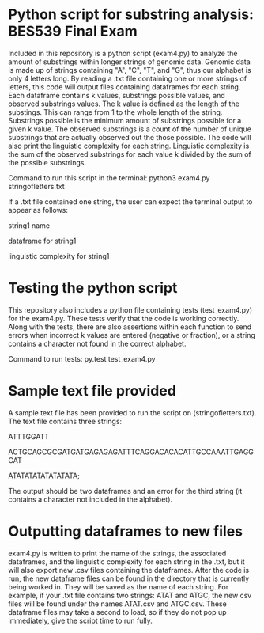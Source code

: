 # Python script for substring analysis: BES539 Final Exam

Included in this repository is a python script (exam4.py) to analyze the amount of substrings within longer strings of genomic data. Genomic data is made up of strings containing "A", "C", "T", and "G", thus our alphabet is only 4 letters long. By reading a .txt file containing one or more strings of letters, this code will output files containing dataframes for each string. Each dataframe contains k values, substrings possible values, and observed substrings values. The k value is defined as the length of the substings. This can range from 1 to the whole length of the string. Substrings possible is the minimum amount of substrings possible for a given k value. The observed substrings is a count of the number of unique substrings that are actually observed out the those possible. The code will also print the linguistic complexity for each string. Linguistic complexity is the sum of the observed substrings for each value k divided by the sum of the possible substrings.

Command to run this script in the terminal: python3 exam4.py stringofletters.txt

If a .txt file contained one string, the user can expect the terminal output to appear as follows: 

string1 name

dataframe for string1

linguistic complexity for string1


# Testing the python script 

This repository also includes a python file containing tests (test_exam4.py) for the exam4.py. These tests verify that the code is working correctly. Along with the tests, there are also assertions within each function to send errors when incorrect k values are entered (negative or fraction), or a string contains a character not found in the correct alphabet. 

Command to run tests: py.test test_exam4.py

# Sample text file provided 

A sample text file has been provided to run the script on (stringofletters.txt). The text file contains three strings:

ATTTGGATT

ACTGCAGCGCGATGATGAGAGAGATTTCAGGACACACATTGCCAAATTGAGGCAT

ATATATATATATATATA;

The output should be two dataframes and an error for the third string (it contains a character not included in the alphabet).

# Outputting dataframes to new files

exam4.py is written to print the name of the strings, the associated dataframes, and the linguistic complexity for each string in the .txt, but it will also export new .csv files containing the dataframes. After the code is run, the new dataframe files can be found in the directory that is currently being worked in. They will be saved as the name of each string. For example, if your .txt file contains two strings: ATAT and ATGC, the new csv files will be found under the names ATAT.csv and ATGC.csv. These dataframe files may take a second to load, so if they do not pop up immediately, give the script time to run fully. 
